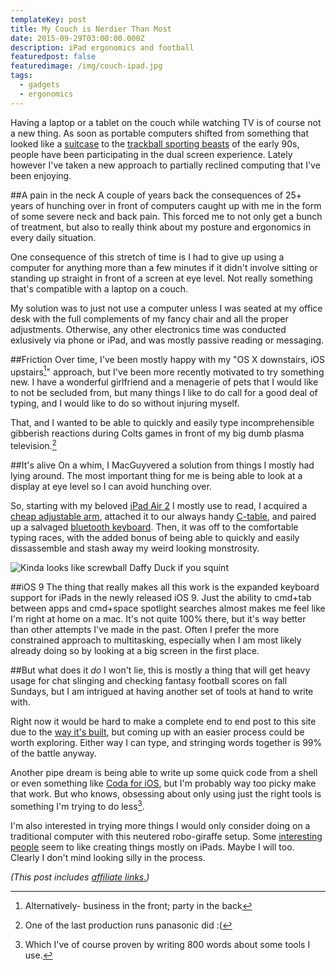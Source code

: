 ```yaml
---
templateKey: post
title: My Couch is Nerdier Than Most
date: 2015-09-29T03:00:00.000Z
description: iPad ergonomics and football
featuredpost: false
featuredimage: /img/couch-ipad.jpg
tags:
  - gadgets
  - ergonomics
---
```

Having a laptop or a tablet on the couch while watching TV is of course not a new thing. As soon as portable computers shifted from something that looked like a [suitcase][1] to the [trackball sporting beasts][2] of the early 90s, people have been participating in the dual screen experience. Lately however I've taken a new approach to partially reclined computing that I've been enjoying.

[1]: http://resource.mmgn.com/Gallery/normal/Commodore-SX-64-1041428.jpg
[2]: http://i.imgur.com/Ns4C3nW.jpg

##A pain in the neck
A couple of years back the consequences of 25+ years of hunching over in front of computers caught up with me in the form of some severe neck and back pain. This forced me to not only get a bunch of treatment, but also to really think about my posture and ergonomics in every daily situation.

One consequence of this stretch of time is I had to give up using a computer for anything more than a few minutes if it didn't involve sitting or standing up straight in front of a screen at eye level. Not really something that's compatible with a laptop on a couch.

My solution was to just not use a computer unless I was seated at my office desk with the full complements of my fancy chair and all the proper adjustments. Otherwise, any other electronics time was conducted exlusively via phone or iPad, and was mostly passive reading or messaging.

##Friction
Over time, I've been mostly happy with my "OS X downstairs, iOS upstairs[^1]" approach, but I've been more recently motivated to try something new. I have a wonderful girlfriend and a menagerie of pets that I would like to not be secluded from, but many things I like to do call for a good deal of typing, and I would like to do so without injuring myself.

[^1]: Alternatively- business in the front; party in the back

That, and I wanted to be able to quickly and easily type incomprehensible gibberish reactions during Colts games in front of my big dumb plasma television.[^2]

[^2]: One of the last production runs panasonic did :(

##It's alive
On a whim, I MacGuyvered a solution from things I mostly had lying around. The most important thing for me is being able to look at a display at eye level so I can avoid hunching over. 

So, starting with my beloved [iPad Air 2][3] I mostly use to read, I acquired a [cheap adjustable arm][4], attached it to our always handy [C-table][5], and paired up a salvaged [bluetooth keyboard][6]. Then, it was off to the comfortable typing races, with the added bonus of being able to quickly and easily dissassemble and stash away my weird looking monstrosity.

![Kinda looks like screwball Daffy Duck if you squint][7]

[3]: http://amzn.to/1O5dTYL
[4]: http://amzn.to/1ODjpBA
[5]: http://www.pier1.com/Campaign-C-Table/2729209,default,pd.html?cgid=c-tables#start=1
[6]: http://amzn.to/1WuGeZV
[7]: /images/couch-ipad.jpg

##iOS 9
The thing that really makes all this work is the expanded keyboard support for iPads in the newly released iOS 9. Just the ability to cmd+tab between apps and cmd+space spotlight searches almost makes me feel like I'm right at home on a mac. It's not quite 100% there, but it's way better than other attempts I've made in the past. Often I prefer the more constrained approach to multitasking, especially when I am most likely already doing so by looking at a big screen in the first place.

##But what does it _do_
I won't lie, this is mostly a thing that will get heavy usage for chat slinging and checking fantasy football scores on fall Sundays, but I am intrigued at having another set of tools at hand to write with. 

Right now it would be hard to make a complete end to end post to this site due to the [way it's built][11], but coming up with an easier process could be worth exploring. Either way I can type, and stringing words together is 99% of the battle anyway.

[11]: http://craigsturgis.com/gritty-details/website-rebuild/

Another pipe dream is being able to write up some quick code from a shell or even something like [Coda for iOS][8], but I'm probably way too picky make that work. But who knows, obsessing about only using just the right tools is something I'm trying to do less[^3].

[8]: https://panic.com/coda-ios/
[^3]: Which I've of course proven by writing 800 words about some tools I use.

I'm also interested in trying more things I would only consider doing on a traditional computer with this neutered robo-giraffe setup. Some [interesting][9] [people][10] seem to like creating things mostly on iPads. Maybe I will too. Clearly I don't mind looking silly in the process.

[9]: http://www.relay.fm/cortex
[10]: https://www.macstories.net/

*(This post includes [affiliate links.](/affiliate-links/))*
